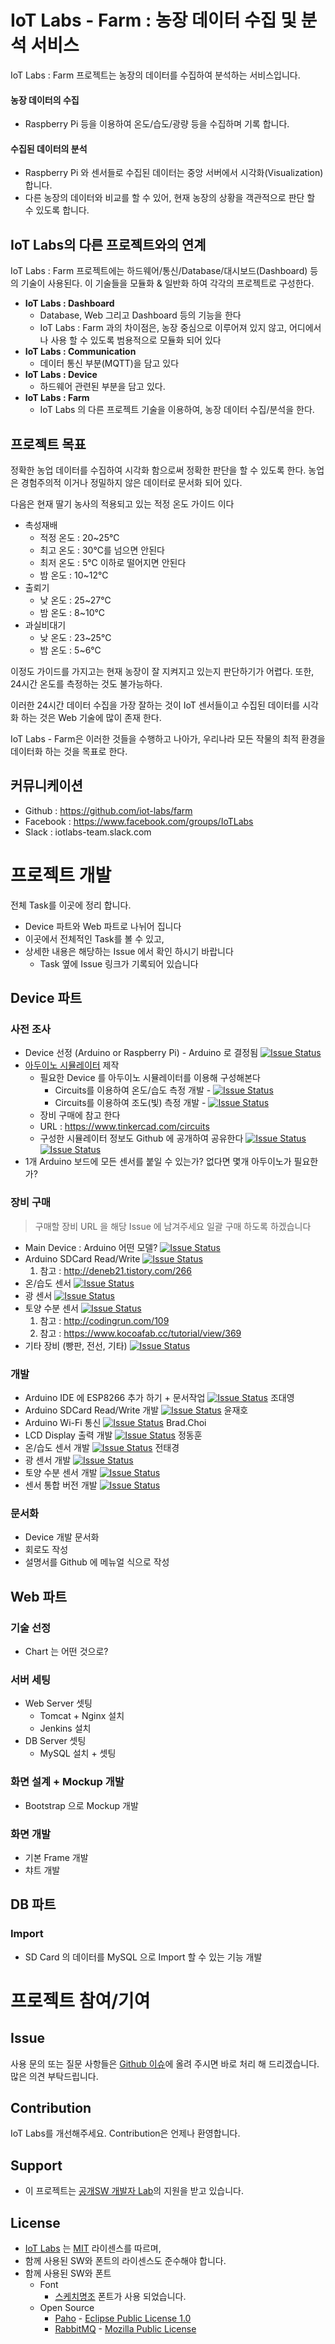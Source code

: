 # IoT Labs - Farm : 농장 데이터 수집 및 분석 서비스

IoT Labs : Farm 프로젝트는 농장의 데이터를 수집하여 분석하는 서비스입니다.

#### 농장 데이터의 수집
- Raspberry Pi 등을 이용하여 온도/습도/광량 등을 수집하며 기록 합니다.

#### 수집된 데이터의 분석
- Raspberry Pi 와 센서들로 수집된 데이터는 중앙 서버에서 시각화(Visualization) 합니다.
- 다른 농장의 데이터와 비교를 할 수 있어, 현재 농장의 상황을 객관적으로 판단 할 수 있도록 합니다.


## IoT Labs의 다른 프로젝트와의 연계
IoT Labs : Farm 프로젝트에는 하드웨어/통신/Database/대시보드(Dashboard) 등의 기술이 사용된다.
이 기술들을 모듈화 & 일반화 하여 각각의 프로젝트로 구성한다.

- **IoT Labs : Dashboard**
  - Database, Web 그리고 Dashboard 등의 기능을 한다
  - IoT Labs : Farm 과의 차이점은, 농장 중심으로 이루어져 있지 않고, 어디에서나 사용 할 수 있도록 범용적으로 모듈화 되어 있다
- **IoT Labs : Communication**
  - 데이터 통신 부분(MQTT)을 담고 있다
- **IoT Labs : Device**
  - 하드웨어 관련된 부분을 담고 있다.
- **IoT Labs : Farm**
  - IoT Labs 의 다른 프로젝트 기술을 이용하여, 농장 데이터 수집/분석을 한다.

## 프로젝트 목표
정확한 농업 데이터를 수집하여 시각화 함으로써 정확한 판단을 할 수 있도록 한다.
농업은 경험주의적 이거나 정밀하지 않은 데이터로 문서화 되어 있다.

다음은 현재 딸기 농사의 적용되고 있는 적정 온도 가이드 이다
- 촉성재배
  - 적정 온도 : 20~25℃
  - 최고 온도 : 30℃를 넘으면 안된다
  - 최저 온도 : 5℃ 이하로 떨어지면 안된다
  - 밤 온도 : 10~12℃
- 출뢰기
  - 낮 온도 : 25~27℃
  - 밤 온도 : 8~10℃
- 과실비대기
  - 낮 온도 : 23~25℃
  - 밤 온도 : 5~6℃

이정도 가이드를 가지고는 현재 농장이 잘 지켜지고 있는지 판단하기가 어렵다.
또한, 24시간 온도를 측정하는 것도 불가능하다.

이러한 24시간 데이터 수집을 가장 잘하는 것이 IoT 센서들이고
수집된 데이터를 시각화 하는 것은 Web 기술에 많이 존재 한다.

IoT Labs - Farm은 이러한 것들을 수행하고
나아가, 우리나라 모든 작물의 최적 환경을 데이터화 하는 것을 목표로 한다.

## 커뮤니케이션
- Github : https://github.com/iot-labs/farm
- Facebook : https://www.facebook.com/groups/IoTLabs
- Slack : iotlabs-team.slack.com

# 프로젝트 개발
전체 Task를 이곳에 정리 합니다.
* Device 파트와 Web 파트로 나뉘어 집니다
* 이곳에서 전체적인 Task를 볼 수 있고,
* 상세한 내용은 해당하는 Issue 에서 확인 하시기 바랍니다
  * Task 옆에 Issue 링크가 기록되어 있습니다

## Device 파트

### 사전 조사
- Device 선정 (Arduino or Raspberry Pi) - Arduino 로 결정됨 [![Issue Status](https://img.shields.io/badge/issue_9-closed-lightgrey.svg)](https://github.com/iot-labs/farm/issues/9)
- [아두이노 시뮬레이터](https://circuits.io/lab) 제작
  - 필요한 Device 를 아두이노 시뮬레이터를 이용해 구성해본다
    - Circuits를 이용하여 온도/습도 측정 개발 - [![Issue Status](https://img.shields.io/badge/issue_26-processing-brightgreen.svg)](https://github.com/iot-labs/farm/issues/26)
    - Circuits를 이용하여 조도(빛) 측정 개발 - [![Issue Status](https://img.shields.io/badge/issue_27-processing-brightgreen.svg)](https://github.com/iot-labs/farm/issues/27)
  - 장비 구매에 참고 한다
  - URL : https://www.tinkercad.com/circuits
  - 구성한 시뮬레이터 정보도 Github 에 공개하여 공유한다 [![Issue Status](https://img.shields.io/badge/issue_26-processing-brightgreen.svg)](https://github.com/iot-labs/farm/issues/26) [![Issue Status](https://img.shields.io/badge/issue_27-processing-brightgreen.svg)](https://github.com/iot-labs/farm/issues/27)
- 1개 Arduino 보드에 모든 센서를 붙일 수 있는가? 없다면 몇개 아두이노가 필요한가?

### 장비 구매

> 구매할 장비 URL 을 해당 Issue 에 남겨주세요
> 일괄 구매 하도록 하겠습니다

- Main Device : Arduino 어떤 모델? [![Issue Status](https://img.shields.io/badge/issue_10-open-brightgreen.svg)](https://github.com/iot-labs/farm/issues/10)
- Arduino SDCard Read/Write [![Issue Status](https://img.shields.io/badge/issue_11-open-brightgreen.svg)](https://github.com/iot-labs/farm/issues/11)
  1. 참고 : http://deneb21.tistory.com/266
- 온/습도 센서 [![Issue Status](https://img.shields.io/badge/issue_12-open-brightgreen.svg)](https://github.com/iot-labs/farm/issues/12)
- 광 센서 [![Issue Status](https://img.shields.io/badge/issue_13-open-brightgreen.svg)](https://github.com/iot-labs/farm/issues/13)
- 토양 수분 센서 [![Issue Status](https://img.shields.io/badge/issue_14-open-brightgreen.svg)](https://github.com/iot-labs/farm/issues/14)
  1. 참고 : http://codingrun.com/109
  2. 참고 : https://www.kocoafab.cc/tutorial/view/369
- 기타 장비 (빵판, 전선, 기타) [![Issue Status](https://img.shields.io/badge/issue_15-open-brightgreen.svg)](https://github.com/iot-labs/farm/issues/15)

### 개발
- Arduino IDE 에 ESP8266 추가 하기 + 문서작업 [![Issue Status](https://img.shields.io/badge/issue_36-processing-brightgreen.svg)](https://github.com/iot-labs/farm/issues/36) 조대영
- Arduino SDCard Read/Write 개발 [![Issue Status](https://img.shields.io/badge/issue_37-processing-brightgreen.svg)](https://github.com/iot-labs/farm/issues/37) 윤재호
- Arduino Wi-Fi 통신 [![Issue Status](https://img.shields.io/badge/issue_41-processing-brightgreen.svg)](https://github.com/iot-labs/farm/issues/41) Brad.Choi
- LCD Display 출력 개발 [![Issue Status](https://img.shields.io/badge/issue_28-processing-brightgreen.svg)](https://github.com/iot-labs/farm/issues/28) 정동훈
- 온/습도 센서 개발 [![Issue Status](https://img.shields.io/badge/issue_29-processing-brightgreen.svg)](https://github.com/iot-labs/farm/issues/29) 전태경
- 광 센서 개발 [![Issue Status](https://img.shields.io/badge/issue_38-open-brightgreen.svg)](https://github.com/iot-labs/farm/issues/38)
- 토양 수분 센서 개발 [![Issue Status](https://img.shields.io/badge/issue_39-open-brightgreen.svg)](https://github.com/iot-labs/farm/issues/39)
- 센서 통합 버전 개발 [![Issue Status](https://img.shields.io/badge/issue_40-open-brightgreen.svg)](https://github.com/iot-labs/farm/issues/40)

### 문서화
- Device 개발 문서화
- 회로도 작성
- 설명서를 Github 에 메뉴얼 식으로 작성

## Web 파트

### 기술 선정
- Chart 는 어떤 것으로?

### 서버 세팅
- Web Server 셋팅
  - Tomcat + Nginx 설치
  - Jenkins 설치
- DB Server 셋팅
  - MySQL 설치 + 셋팅

### 화면 설계 + Mockup 개발
- Bootstrap 으로 Mockup 개발

### 화면 개발
- 기본 Frame 개발
- 챠트 개발

## DB 파트

### Import
- SD Card 의 데이터를 MySQL 으로 Import 할 수 있는 기능 개발


# 프로젝트 참여/기여

## Issue
사용 문의 또는 질문 사항들은 [Github 이슈](https://github.com/jongkwang/IoTLabs/issues)에 올려 주시면 바로 처리 해 드리겠습니다.
많은 의견 부탁드립니다.

## Contribution
IoT Labs를 개선해주세요. Contribution은 언제나 환영합니다.

## Support

* 이 프로젝트는 [공개SW 개발자 Lab](http://devlab.oss.kr/)의 지원을 받고 있습니다.


## License
* [IoT Labs](https://github.com/jongkwang/IoTLabs) 는 [MIT](https://opensource.org/licenses/MIT) 라이센스를 따르며,
* 함께 사용된 SW와 폰트의 라이센스도 준수해야 합니다.
* 함께 사용된 SW와 폰트
	* Font
		* [스케치명조](http://www.asiasoft.co.kr/) 폰트가 사용 되었습니다.
	* Open Source
		* [Paho](http://www.eclipse.org/paho/) - [Eclipse Public License 1.0](http://projects.eclipse.org/content/eclipse-public-license-1.0)
		* [RabbitMQ](https://www.rabbitmq.com/) - [Mozilla Public License](https://www.rabbitmq.com/mpl.html)
